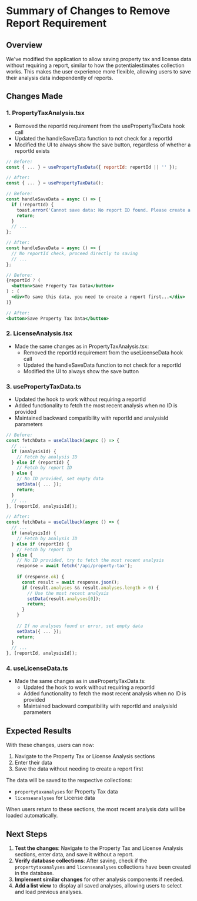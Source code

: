 # Summary of Changes to Remove Report Requirement

## Overview

We've modified the application to allow saving property tax and license data without requiring a report, similar to how the potentialestimates collection works. This makes the user experience more flexible, allowing users to save their analysis data independently of reports.

## Changes Made

### 1. PropertyTaxAnalysis.tsx

- Removed the reportId requirement from the usePropertyTaxData hook call
- Updated the handleSaveData function to not check for a reportId
- Modified the UI to always show the save button, regardless of whether a reportId exists

```jsx
// Before:
const { ... } = usePropertyTaxData({ reportId: reportId || '' });

// After:
const { ... } = usePropertyTaxData();

// Before:
const handleSaveData = async () => {
  if (!reportId) {
    toast.error('Cannot save data: No report ID found. Please create a report first.');
    return;
  }
  // ...
};

// After:
const handleSaveData = async () => {
  // No reportId check, proceed directly to saving
  // ...
};

// Before:
{reportId ? (
  <button>Save Property Tax Data</button>
) : (
  <div>To save this data, you need to create a report first...</div>
)}

// After:
<button>Save Property Tax Data</button>
```

### 2. LicenseAnalysis.tsx

- Made the same changes as in PropertyTaxAnalysis.tsx:
  - Removed the reportId requirement from the useLicenseData hook call
  - Updated the handleSaveData function to not check for a reportId
  - Modified the UI to always show the save button

### 3. usePropertyTaxData.ts

- Updated the hook to work without requiring a reportId
- Added functionality to fetch the most recent analysis when no ID is provided
- Maintained backward compatibility with reportId and analysisId parameters

```javascript
// Before:
const fetchData = useCallback(async () => {
  // ...
  if (analysisId) {
    // Fetch by analysis ID
  } else if (reportId) {
    // Fetch by report ID
  } else {
    // No ID provided, set empty data
    setData({ ... });
    return;
  }
  // ...
}, [reportId, analysisId]);

// After:
const fetchData = useCallback(async () => {
  // ...
  if (analysisId) {
    // Fetch by analysis ID
  } else if (reportId) {
    // Fetch by report ID
  } else {
    // No ID provided, try to fetch the most recent analysis
    response = await fetch('/api/property-tax');
    
    if (response.ok) {
      const result = await response.json();
      if (result.analyses && result.analyses.length > 0) {
        // Use the most recent analysis
        setData(result.analyses[0]);
        return;
      }
    }
    
    // If no analyses found or error, set empty data
    setData({ ... });
    return;
  }
  // ...
}, [reportId, analysisId]);
```

### 4. useLicenseData.ts

- Made the same changes as in usePropertyTaxData.ts:
  - Updated the hook to work without requiring a reportId
  - Added functionality to fetch the most recent analysis when no ID is provided
  - Maintained backward compatibility with reportId and analysisId parameters

## Expected Results

With these changes, users can now:

1. Navigate to the Property Tax or License Analysis sections
2. Enter their data
3. Save the data without needing to create a report first

The data will be saved to the respective collections:
- `propertytaxanalyses` for Property Tax data
- `licenseanalyses` for License data

When users return to these sections, the most recent analysis data will be loaded automatically.

## Next Steps

1. **Test the changes**: Navigate to the Property Tax and License Analysis sections, enter data, and save it without a report.
2. **Verify database collections**: After saving, check if the `propertytaxanalyses` and `licenseanalyses` collections have been created in the database.
3. **Implement similar changes** for other analysis components if needed.
4. **Add a list view** to display all saved analyses, allowing users to select and load previous analyses. 